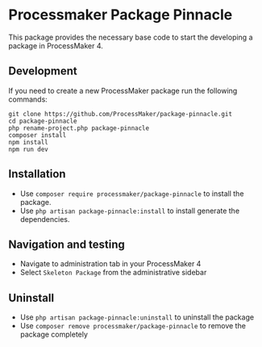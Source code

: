 # Processmaker Package Pinnacle
This package provides the necessary base code to start the developing a package in ProcessMaker 4.

## Development
If you need to create a new ProcessMaker package run the following commands:

```
git clone https://github.com/ProcessMaker/package-pinnacle.git
cd package-pinnacle
php rename-project.php package-pinnacle
composer install
npm install
npm run dev
```

## Installation
* Use `composer require processmaker/package-pinnacle` to install the package.
* Use `php artisan package-pinnacle:install` to install generate the dependencies.

## Navigation and testing
* Navigate to administration tab in your ProcessMaker 4
* Select `Skeleton Package` from the administrative sidebar

## Uninstall
* Use `php artisan package-pinnacle:uninstall` to uninstall the package
* Use `composer remove processmaker/package-pinnacle` to remove the package completely
